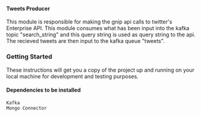 #### Tweets Producer
This module is responsible for making the gnip api calls to twitter's Enterprise API. This module consumes what has been input into the kafka topic "search_string" and this query string is used as query string to the api. The recieved tweets are then input to the kafka queue "tweets".


### Getting Started
These instructions will get you a copy of the project up and running on your local machine for development and testing purposes.

#### Dependencies to be installed

```
Kafka
Mongo Connector
```